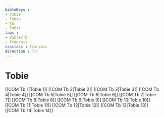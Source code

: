 ```yaml
---
bibleKeys : 
- Tobie
- Tobie
- Tb
- Tobit
tags : 
- Bible/Tb
- français
cssclass : français
direction : ltr
---
```


# Tobie

[[COM Tb 1|Tobie 1]]
[[COM Tb 2|Tobie 2]]
[[COM Tb 3|Tobie 3]]
[[COM Tb 4|Tobie 4]]
[[COM Tb 5|Tobie 5]]
[[COM Tb 6|Tobie 6]]
[[COM Tb 7|Tobie 7]]
[[COM Tb 8|Tobie 8]]
[[COM Tb 9|Tobie 9]]
[[COM Tb 10|Tobie 10]]
[[COM Tb 11|Tobie 11]]
[[COM Tb 12|Tobie 12]]
[[COM Tb 13|Tobie 13]]
[[COM Tb 14|Tobie 14]]
